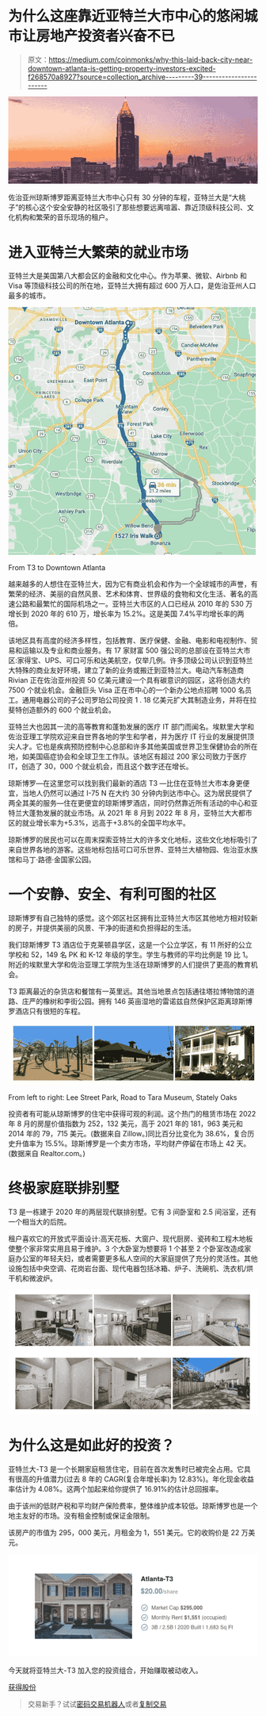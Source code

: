 # 为什么这座靠近亚特兰大市中心的悠闲城市让房地产投资者兴奋不已

> 原文：<https://medium.com/coinmonks/why-this-laid-back-city-near-downtown-atlanta-is-getting-property-investors-excited-f268570a8927?source=collection_archive---------39----------------------->

![](img/81dec30e04cc68cfa27f2b8f5a08c729.png)

佐治亚州琼斯博罗距离亚特兰大市中心只有 30 分钟的车程，亚特兰大是“大桃子”的核心这个安全安静的社区吸引了那些想要远离喧嚣、靠近顶级科技公司、文化机构和繁荣的音乐现场的租户。

# 进入亚特兰大繁荣的就业市场

亚特兰大是美国第八大都会区的金融和文化中心。作为苹果、微软、Airbnb 和 Visa 等顶级科技公司的所在地，亚特兰大拥有超过 600 万人口，是佐治亚州人口最多的城市。

![](img/c3b09d29cd7ffe09c1c872efef6dc1b8.png)

From T3 to Downtown Atlanta

越来越多的人想住在亚特兰大，因为它有商业机会和作为一个全球城市的声誉，有繁荣的经济、美丽的自然风景、艺术和体育、世界级的食物和文化生活、著名的高速公路和最繁忙的国际机场之一。亚特兰大市区的人口已经从 2010 年的 530 万增长到 2020 年的 610 万，增长率为 15.2%。这是美国 7.4%平均增长率的两倍。

该地区具有高度的经济多样性，包括教育、医疗保健、金融、电影和电视制作、贸易和运输以及专业和商业服务。有 17 家财富 500 强公司的总部设在亚特兰大市区:家得宝、UPS、可口可乐和达美航空，仅举几例。许多顶级公司认识到亚特兰大特殊的商业友好环境，建立了新的业务或搬迁到亚特兰大。电动汽车制造商 Rivian 正在佐治亚州投资 50 亿美元建设一个具有碳意识的园区，这将创造大约 7500 个就业机会。金融巨头 Visa 正在市中心的一个新办公地点招聘 1000 名员工。通用电器公司的子公司罗珀公司投资 1 . 18 亿美元扩大其制造业务，并将在拉斐特创造额外的 600 个就业机会。

亚特兰大也因其一流的高等教育和蓬勃发展的医疗 IT 部门而闻名。埃默里大学和佐治亚理工学院欢迎来自世界各地的学生和学者，并为医疗 IT 行业的发展提供顶尖人才。它也是疾病预防控制中心总部和许多其他美国或世界卫生保健协会的所在地，如美国癌症协会和全球卫生工作队。该地区有超过 200 家公司致力于医疗 IT，创造了 30，000 个就业机会，而且这个数字还在增长。

琼斯博罗—在这里您可以找到我们最新的酒店 T3 —比住在亚特兰大市本身更便宜，当地人仍然可以通过 I-75 N 在大约 30 分钟内到达市中心。这为居民提供了两全其美的服务—住在更便宜的琼斯博罗酒店，同时仍然靠近所有活动的中心和亚特兰大蓬勃发展的就业市场。从 2021 年 8 月到 2022 年 8 月，亚特兰大大都市区的就业增长率为+5.3%，远高于+3.8%的全国平均水平。

琼斯博罗的居民也可以在周末探索亚特兰大的许多文化地标，这些文化地标吸引了来自世界各地的游客。这些地标包括可口可乐世界、亚特兰大植物园、佐治亚水族馆和马丁·路德·金国家公园。

# 一个安静、安全、有利可图的社区

琼斯博罗有自己独特的感觉。这个郊区社区拥有比亚特兰大市区其他地方相对较新的房子，并提供美丽的风景、干净的街道和负担得起的生活。

我们琼斯博罗 T3 酒店位于克莱顿县学区，这是一个公立学区，有 11 所好的公立学校和 52，149 名 PK 和 K-12 年级的学生。学生与教师的平均比例是 19 比 1。附近的埃默里大学和佐治亚理工学院为生活在琼斯博罗的人们提供了更高的教育机会。

T3 距离最近的杂货店和餐馆有一英里远。其他当地景点包括通往塔拉博物馆的道路、庄严的橡树和李街公园。拥有 146 英亩湿地的雷诺兹自然保护区距离琼斯博罗酒店只有很短的车程。

![](img/29a77901ab61df2fc1729093ab7c9316.png)

From left to right: Lee Street Park, Road to Tara Museum, Stately Oaks

投资者有可能从琼斯博罗的住宅中获得可观的利润。这个热门的租赁市场在 2022 年 8 月的房屋价值指数为 252，132 美元，高于 2021 年的 181，963 美元和 2014 年的 79，715 美元。(数据来自 Zillow。)同比百分比变化为 38.6%，复合历史升值率为 15.5%。琼斯博罗是一个卖方市场，平均财产停留在市场上 42 天。(数据来自 Realtor.com。)

# 终极家庭联排别墅

T3 是一栋建于 2020 年的两层现代联排别墅。它有 3 间卧室和 2.5 间浴室，还有一个相当大的后院。

租户喜欢它的开放式平面设计:高天花板、大窗户、现代厨房、瓷砖和工程木地板使整个家非常实用且易于维护。3 个大卧室为想要将 1 个甚至 2 个卧室改造成家庭办公室的年轻夫妇，或者需要更多私人空间的大家庭提供了充分的灵活性。其他设施包括中央空调、花岗岩台面、现代电器包括冰箱、炉子、洗碗机、洗衣机/烘干机和微波炉。

![](img/05fda13b82f7e070e7474ef58e66fb9c.png)

# 为什么这是如此好的投资？

亚特兰大-T3 是一个长期家庭租赁住宅，目前在首次发售时已被完全占用。它具有很高的升值潜力(过去 8 年的 CAGR(复合年增长率)为 12.83%)。年化现金收益率估计为 4.08%。这两个加起来给你提供了 16.91%的估计总回报率。

由于该州的低财产税和平均财产保险费率，整体维护成本较低。琼斯博罗也是一个地主友好的市场。没有租金控制或保证金限制。

该房产的市值为 295，000 美元，月租金为 1，551 美元。它的收购价是 22 万美元。

![](img/37d96ac61ae15820d7b71255a3284a1f.png)

今天就将亚特兰大-T3 加入您的投资组合，开始赚取被动收入。

[获得股份](https://www.ark7.com?utm_source=Medium&utm_medium=Organic&utm_content=Why+invest+in+Atlanta&tc=2ONEZ)

> 交易新手？试试[密码交易机器人](/coinmonks/crypto-trading-bot-c2ffce8acb2a)或者[复制交易](/coinmonks/top-10-crypto-copy-trading-platforms-for-beginners-d0c37c7d698c)